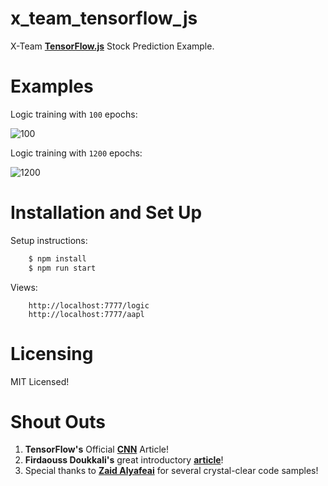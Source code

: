 # x_team_tensorflow_js

X-Team <a href="https://js.tensorflow.org/">**TensorFlow.js**</a> Stock Prediction Example.

# Examples

Logic training with `100` epochs:

![100](https://github.com/Thoughtscript/x_team_tensorflow_js/blob/master/images/Logic100.PNG)

Logic training with `1200` epochs:

![1200](https://github.com/Thoughtscript/x_team_tensorflow_js/blob/master/images/Logic1200.PNG)

# Installation and Set Up

Setup instructions:
```bash
    $ npm install
    $ npm run start
```

Views:
```
    http://localhost:7777/logic
    http://localhost:7777/aapl
```

# Licensing

MIT Licensed!

# Shout Outs

1. **TensorFlow's** Official <a href="https://www.tensorflow.org/tutorials/deep_cnn">**CNN**</a> Article!
2. **Firdaouss Doukkali's** great introductory <a href="https://medium.com/@phidaouss/convolutional-neural-networks-cnn-or-convnets-d7c688b0a207">**article**</a>!
3. Special thanks to <a href="https://medium.com/tensorflow/a-gentle-introduction-to-tensorflow-js-dba2e5257702">**Zaid Alyafeai**</a> for several crystal-clear code samples!